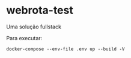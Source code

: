 # webrota-test

Uma solução fullstack

Para executar:

```
docker-compose --env-file .env up --build -V
```


